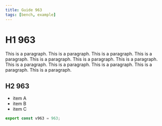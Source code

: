 ```yaml
---
title: Guide 963
tags: [bench, example]
---
```


# H1 963

This is a paragraph. This is a paragraph. This is a paragraph. This is a paragraph. This is a paragraph. This is a paragraph. This is a paragraph. This is a paragraph. This is a paragraph. This is a paragraph. This is a paragraph. This is a paragraph. 

## H2 963

- item A
- item B
- item C

```ts
export const v963 = 963;
```